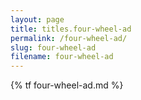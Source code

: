 ```yaml
---
layout: page
title: titles.four-wheel-ad
permalink: /four-wheel-ad/
slug: four-wheel-ad
filename: four-wheel-ad
---
```


{% tf four-wheel-ad.md %}
